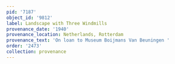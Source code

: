 ```yaml
---
pid: '7187'
object_id: '9812'
label: Landscape with Three Windmills
provenance_date: '1940'
provenance_location: Netherlands, Rotterdam
provenance_text: 'On loan to Museum Boijmans Van Beuningen '
order: '2473'
collection: provenance
---
```


